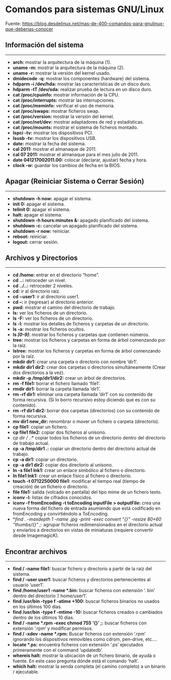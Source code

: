 # Comandos para sistemas GNU/Linux

Fuente: https://blog.desdelinux.net/mas-de-400-comandos-para-gnulinux-que-deberias-conocer

## Información del sistema
---

- **arch:** mostrar la arquitectura de la máquina (1).
- **uname -m:** mostrar la arquitectura de la máquina (2).
- **uname -r:** mostrar la versión del kernel usado.
- **dmidecode -q:** mostrar los componentes (hardware) del sistema.
- **hdparm -i /dev/hda:** mostrar las características de un disco duro.
- **hdparm -tT /dev/sda:** realizar prueba de lectura en un disco duro.
- **cat /proc/cpuinfo:** mostrar información de la CPU.
- **cat /proc/interrupts:** mostrar las interrupciones.
- **cat /proc/meminfo:** verificar el uso de memoria.
- **cat /proc/swaps:** mostrar ficheros swap.
- **cat /proc/version:** mostrar la versión del kernel.
- **cat /proc/net/dev:** mostrar adaptadores de red y estadísticas.
- **cat /proc/mounts:** mostrar el sistema de ficheros montado.
- **lspci -tv:** mostrar los dispositivos PCI.
- **lsusb -tv:** mostrar los dispositivos USB.
- **date:** mostrar la fecha del sistema.
- **cal 2011:** mostrar el almanaque de 2011.
- **cal 07 2011:** mostrar el almanaque para el mes julio de 2011.
- **date 041217002011.00:** colocar (declarar, ajustar) fecha y hora.
- **clock -w:** guardar los cambios de fecha en la BIOS.

## Apagar (Reiniciar Sistema o Cerrar Sesión)
---

- **shutdown -h now:** apagar el sistema.
- **init 0:** apagar el sistema.
- **telinit 0:** apagar el sistema.
- **halt:** apagar el sistema.
- **shutdown -h hours:minutes &:** apagado planificado del sistema.
- **shutdown -c:** cancelar un apagado planificado del sistema.
- **shutdown -r now:** reiniciar.
- **reboot:** reiniciar.
- **logout:** cerrar sesión.

## Archivos y Directorios
---

- **cd /home:** entrar en el directorio “home”.
- **cd ..:** retroceder un nivel.
- **cd ../..:** retroceder 2 niveles.
- **cd:** ir al directorio raíz.
- **cd ~user1:** ir al directorio user1.
- **cd –:** ir (regresar) al directorio anterior.
- **pwd:** mostrar el camino del directorio de trabajo.
- **ls:** ver los ficheros de un directorio.
- **ls -F:** ver los ficheros de un directorio.
- **ls -l:** mostrar los detalles de ficheros y carpetas de un directorio.
- **ls -a:** mostrar los ficheros ocultos.
- **ls *[0-9]*:** mostrar los ficheros y carpetas que contienen números.
- **tree:** mostrar los ficheros y carpetas en forma de árbol comenzando por la raíz.
- **lstree:** mostrar los ficheros y carpetas en forma de árbol comenzando por la raíz.
- **mkdir dir1:** crear una carpeta o directorio con nombre ‘dir1’.
- **mkdir dir1 dir2:** crear dos carpetas o directorios simultáneamente (Crear dos directorios a la vez).
- **mkdir -p /tmp/dir1/dir2:** crear un árbol de directorios.
- **rm -f file1:** borrar el fichero llamado ‘file1’.
- **rmdir dir1:** borrar la carpeta llamada ‘dir1’.
- **rm -rf dir1:** eliminar una carpeta llamada ‘dir1’ con su contenido de forma recursiva. (Si lo borro recursivo estoy diciendo que es con su contenido).
- **rm -rf dir1 dir2:** borrar dos carpetas (directorios) con su contenido de forma recursiva.
- **mv dir1 new_dir:** renombrar o mover un fichero o carpeta (directorio).
- **cp file1:** copiar un fichero.
- **cp file1 file2:** copiar dos ficheros al unísono.
- **cp dir /* .:** copiar todos los ficheros de un directorio dentro del directorio de trabajo actual.
- **cp -a /tmp/dir1 .:** copiar un directorio dentro del directorio actual de trabajo.
- **cp -a dir1:** copiar un directorio.
- **cp -a dir1 dir2:** copiar dos directorio al unísono.
- **ln -s file1 lnk1:** crear un enlace simbólico al fichero o directorio.
- **ln file1 lnk1:** crear un enlace físico al fichero o directorio.
- **touch -t 0712250000 file1:** modificar el tiempo real (tiempo de creación) de un fichero o directorio.
- **file file1:** salida (volcado en pantalla) del tipo mime de un fichero texto.
- **iconv -l:** listas de cifrados conocidos.
- **iconv -f fromEncoding -t toEncoding inputFile > outputFile:** crea una nueva forma del fichero de entrada asumiendo que está codificado en fromEncoding y convirtiéndolo a ToEncoding.
- **find . -maxdepth 1 -name *.jpg -print -exec convert ”{}” -resize 80×60 “thumbs/{}” \;:** agrupar ficheros redimensionados en el directorio actual y enviarlos a directorios en vistas de miniaturas (requiere convertir desde ImagemagicK).

## Encontrar archivos
---

- **find / -name file1:** buscar fichero y directorio a partir de la raíz del sistema.
- **find / -user user1:** buscar ficheros y directorios pertenecientes al usuario ‘user1’.
- **find /home/user1 -name \*.bin:** buscar ficheros con extensión ‘. bin’ dentro del directorio ‘/ home/user1’.
- **find /usr/bin -type f -atime +100:** buscar ficheros binarios no usados en los últimos 100 días.
- **find /usr/bin -type f -mtime -10:** buscar ficheros creados o cambiados dentro de los últimos 10 días.
- **find / -name \*.rpm -exec chmod 755 ‘{}’ \;:** buscar ficheros con extensión ‘.rpm’ y modificar permisos.
- **find / -xdev -name \*.rpm:** Buscar ficheros con extensión ‘.rpm’ ignorando los dispositivos removibles como cdrom, pen-drive, etc.…
- **locate \*.ps:** encuentra ficheros con extensión ‘.ps’ ejecutados primeramente con el command ‘updatedb’.
- **whereis halt:** mostrar la ubicación de un fichero binario, de ayuda o fuente. En este caso pregunta dónde está el comando ‘halt’.
- **which halt:** mostrar la senda completa (el camino completo) a un binario / ejecutable.

